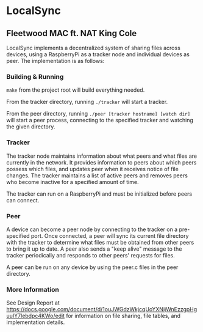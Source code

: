 # LocalSync
## Fleetwood MAC ft. NAT King Cole

LocalSync implements a decentralized system of sharing files across devices,
using a RaspberryPi as a tracker node and individual devices as peer. The
implementation is as follows:

### Building & Running
`make` from the project root will build everything needed.

From the tracker directory, running `./tracker` will start a tracker.

From the peer directory, running `./peer [tracker hostname] [watch dir]` will 
start a peer process, connecting to the specified tracker and watching the 
given directory.

### Tracker
The tracker node maintains information about what peers and what files are
currently in the network. It provides information to peers about which peers
possess which files, and updates peer when it receives notice of file changes.
The tracker maintains a list of active peers and removes peers who become
inactive for a specified amount of time.

The tracker can run on a RaspberryPi and must be initialized 
before peers can connect.

### Peer
A device can become a peer node by connecting to the tracker on a pre-specified
port. Once connected, a peer will sync its current file directory with the
tracker to determine what files must be obtained from other peers to bring it
up to date. A peer also sends a "keep alive" message to the tracker periodically
and responds to other peers' requests for files.

A peer can be run on any device by using the peer.c files in the
peer directory.

### More Information
See Design Report at
https://docs.google.com/document/d/1ouJWGdzWkjcqUoYXNijWnEzzgpHguuIY7lebdpc4KWo/edit
for information on file sharing, file tables, and implementation details.
